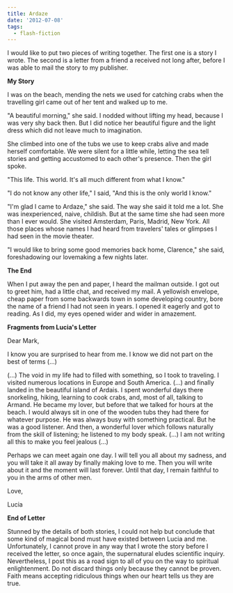 ```yaml
---
title: Ardaze
date: '2012-07-08'
tags:
  - flash-fiction
---
```


I would like to put two pieces of writing together. The first one is a story I
wrote. The second is a letter from a friend a received not long after, before I
was able to mail the story to my publisher.

<!-- truncate -->

**My Story**

I was on the beach, mending the nets we used for catching crabs when the
travelling girl came out of her tent and walked up to me.

"A beautiful morning," she said. I nodded without lifting my head, because I was
very shy back then. But I did notice her beautiful figure and the light dress
which did not leave much to imagination.

She climbed into one of the tubs we use to keep crabs alive and made herself
comfortable. We were silent for a little while, letting the sea tell stories and
getting accustomed to each other's presence. Then the girl spoke.

"This life. This world. It's all much different from what I know."

"I do not know any other life," I said, "And this is the only world I know."

"I'm glad I came to Ardaze," she said. The way she said it told me a lot. She
was inexperienced, naive, childish. But at the same time she had seen more than
I ever would. She visited Amsterdam, Paris, Madrid, New York. All those places
whose names I had heard from travelers' tales or glimpses I had seen in the
movie theater.

"I would like to bring some good memories back home, Clarence," she said,
foreshadowing our lovemaking a few nights later.

**The End**

When I put away the pen and paper, I heard the mailman outside. I got out to
greet him, had a little chat, and received my mail. A yellowish envelope, cheap
paper from some backwards town in some developing country, bore the name of a
friend I had not seen in years. I opened it eagerly and got to reading. As I
did, my eyes opened wider and wider in amazement.

**Fragments from Lucia's Letter**

Dear Mark,

I know you are surprised to hear from me. I know we did not part on the best of
terms (...)

(...) The void in my life had to filled with something, so I took to traveling.
I visited numerous locations in Europe and South America. (...) and finally
landed in the beautiful island of Ardais. I spent wonderful days there
snorkeling, hiking, learning to cook crabs, and, most of all, talking to Armand.
He became my lover, but before that we talked for hours at the beach. I would
always sit in one of the wooden tubs they had there for whatever purpose. He was
always busy with something practical. But he was a good listener. And then, a
wonderful lover which follows naturally from the skill of listening; he listened
to my body speak. (...) I am not writing all this to make you feel jealous (...)

Perhaps we can meet again one day. I will tell you all about my sadness, and you
will take it all away by finally making love to me. Then you will write about it
and the moment will last forever. Until that day, I remain faithful to you in
the arms of other men.

Love,

Lucia

**End of Letter**

Stunned by the details of both stories, I could not help but conclude that some
kind of magical bond must have existed between Lucia and me. Unfortunately, I
cannot prove in any way that I wrote the story before I received the letter, so
once again, the supernatural eludes scientific inquiry. Nevertheless, I post
this as a road sign to all of you on the way to spiritual enlightenment. Do not
discard things only because they cannot be proven. Faith means accepting
ridiculous things when our heart tells us they are true.
